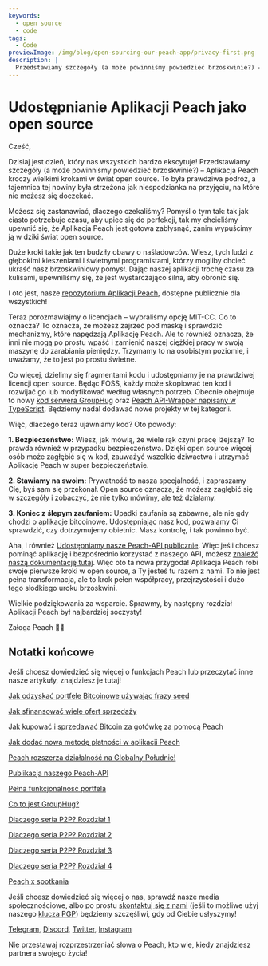 ```yaml
---
keywords:
  - open source
  - code
tags:
  - Code
previewImage: /img/blog/open-sourcing-our-peach-app/privacy-first.png
description: |
  Przedstawiamy szczegóły (a może powinniśmy powiedzieć brzoskwinie?) – Aplikacja Peach kroczy wielkimi krokami w świat open source.
---
```


# Udostępnianie Aplikacji Peach jako open source

Cześć,

Dzisiaj jest dzień, który nas wszystkich bardzo ekscytuje! Przedstawiamy szczegóły (a może powinniśmy powiedzieć brzoskwinie?) – Aplikacja Peach kroczy wielkimi krokami w świat open source. To była prawdziwa podróż, a tajemnica tej nowiny była strzeżona jak niespodzianka na przyjęciu, na które nie możesz się doczekać.

Możesz się zastanawiać, dlaczego czekaliśmy? Pomyśl o tym tak: tak jak ciasto potrzebuje czasu, aby upiec się do perfekcji, tak my chcieliśmy upewnić się, że Aplikacja Peach jest gotowa zabłysnąć, zanim wypuścimy ją w dziki świat open source.

Duże kroki takie jak ten budziły obawy o naśladowców. Wiesz, tych ludzi z głębokimi kieszeniami i świetnymi programistami, którzy mogliby chcieć ukraść nasz brzoskwiniowy pomysł. Dając naszej aplikacji trochę czasu za kulisami, upewniliśmy się, że jest wystarczająco silna, aby obronić się.

I oto jest, nasze [repozytorium Aplikacji Peach](https://github.com/Peach2Peach/peach-app), dostępne publicznie dla wszystkich!

Teraz porozmawiajmy o licencjach – wybraliśmy opcję MIT-CC. Co to oznacza? To oznacza, że możesz zajrzeć pod maskę i sprawdzić mechanizmy, które napędzają Aplikację Peach. Ale to również oznacza, że inni nie mogą po prostu wpaść i zamienić naszej ciężkiej pracy w swoją maszynę do zarabiania pieniędzy. Trzymamy to na osobistym poziomie, i uważamy, że to jest po prostu świetne.

Co więcej, dzielimy się fragmentami kodu i udostępniamy je na prawdziwej licencji open source. Będąc FOSS, każdy może skopiować ten kod i rozwijać go lub modyfikować według własnych potrzeb. Obecnie obejmuje to nowy [kod serwera GroupHug](https://github.com/Peach2Peach/groupHug) oraz [Peach API-Wrapper napisany w TypeScript](https://github.com/Peach2Peach/peach-api-ts). Będziemy nadal dodawać nowe projekty w tej kategorii.

Więc, dlaczego teraz ujawniamy kod? Oto powody:

**1. Bezpieczeństwo:** Wiesz, jak mówią, że wiele rąk czyni pracę lżejszą? To prawda również w przypadku bezpieczeństwa. Dzięki open source więcej osób może zagłębić się w kod, zauważyć wszelkie dziwactwa i utrzymać Aplikację Peach w super bezpieczeństwie.

**2. Stawiamy na swoim:** Prywatność to nasza specjalność, i zapraszamy Cię, byś sam się przekonał. Open source oznacza, że możesz zagłębić się w szczegóły i zobaczyć, że nie tylko mówimy, ale też działamy.

  **3. Koniec z ślepym zaufaniem:** Upadki zaufania są zabawne, ale nie gdy chodzi o aplikacje bitcoinowe. Udostępniając nasz kod, pozwalamy Ci sprawdzić, czy dotrzymujemy obietnic. Masz kontrolę, i tak powinno być.

Aha, i również [Udostępniamy nasze Peach-API publicznie](/blog/making-our-peach-api-public). Więc jeśli chcesz pominąć aplikację i bezpośrednio korzystać z naszego API, możesz [znaleźć naszą dokumentację tutaj](https://docs.peachbitcoin.com/#introduction).
Więc oto ta nowa przygoda! Aplikacja Peach robi swoje pierwsze kroki w open source, a Ty jesteś tu razem z nami. To nie jest pełna transformacja, ale to krok pełen współpracy, przejrzystości i dużo tego słodkiego uroku brzoskwini.

Wielkie podziękowania za wsparcie. Sprawmy, by następny rozdział Aplikacji Peach był najbardziej soczysty!

Załoga Peach 🍑🎉

## Notatki końcowe

Jeśli chcesz dowiedzieć się więcej o funkcjach Peach lub przeczytać inne nasze artykuły, znajdziesz je tutaj!

[Jak odzyskać portfele Bitcoinowe używając frazy seed](https://peachbitcoin.com/pl/blog/how-to-restore-peach-wallet/)

[Jak sfinansować wiele ofert sprzedaży](https://peachbitcoin.com/pl/blog/funding-multiple-sell-offers/)

[Jak kupować i sprzedawać Bitcoin za gotówkę za pomocą Peach](https://peachbitcoin.com/pl/blog/how-to-buy-and-sell-bitcoin-with-cash-using-peach/)

[Jak dodać nową metodę płatności w aplikacji Peach](https://peachbitcoin.com/pl/blog/how-to-add-a-payment-method/)

[Peach rozszerza działalność na Globalny Południe!](https://peachbitcoin.com/pl/blog/peach-expands-to-the-global-south/)

[Publikacja naszego Peach-API](https://peachbitcoin.com/pl/blog/making-our-peach-api-public/)

[Pełna funkcjonalność portfela](https://peachbitcoin.com/pl/blog/full-wallet-functionality/)

[Co to jest GroupHug?](https://peachbitcoin.com/pl/blog/group-hug/)

[Dlaczego seria P2P? Rozdział 1](https://peachbitcoin.com/pl/blog/why-p2p-chapter-1/)

[Dlaczego seria P2P? Rozdział 2](https://peachbitcoin.com/pl/blog/why-p2p-chapter-2/)

[Dlaczego seria P2P? Rozdział 3](https://peachbitcoin.com/pl/blog/why-p2p-chapter-3-circular-economies/)

[Dlaczego seria P2P? Rozdział 4](https://peachbitcoin.com/pl/blog/why-p2p-chapter-4-chains-of-trust/)

[Peach x spotkania](https://peachbitcoin.com/pl/blog/peach-for-meetups/)

Jeśli chcesz dowiedzieć się więcej o nas, sprawdź nasze media społecznościowe, albo po prostu [skontaktuj się z nami](mailto:hello@peachbitcoin.com) (jeśli to możliwe użyj naszego [klucza PGP](https://keys.openpgp.org/vks/v1/by-fingerprint/48339A19645E2E53488E0E5479E1B270FACD1BD2)) będziemy szczęśliwi, gdy od Ciebie usłyszymy!

[Telegram](https://t.me/peachtopeach), [Discord](https://discord.gg/ypeHz3SW54), [Twitter](https://twitter.com/peachbitcoin), [Instagram](https://instagram.com/peachbitcoin)

Nie przestawaj rozprzestrzeniać słowa o Peach, kto wie, kiedy znajdziesz partnera swojego życia!
